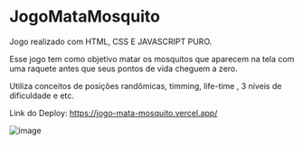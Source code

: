 # JogoMataMosquito

Jogo realizado com HTML, CSS E JAVASCRIPT PURO.

Esse jogo tem como objetivo matar os mosquitos que aparecem na tela com uma raquete antes que seus pontos de vida cheguem a zero.

Utiliza conceitos de posições randômicas, timming, life-time , 3 níveis de dificuldade e etc.


Link do Deploy: https://jogo-mata-mosquito.vercel.app/

![image](https://user-images.githubusercontent.com/101595139/164009047-5ff1ec6e-367f-4fbc-8f5d-1ae0cf037b50.png)
